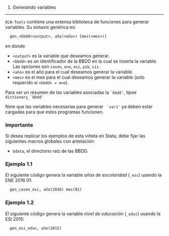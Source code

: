 1. Generando variables
----------------------

``OLN-Tools`` contiene una extensa biblioteca de funciones para generar variables. Su sintaxis genérica es: 
```stata
  gen_<bbdd><output>, año(<año>) [mes(<mes>)]
```

en donde

* ``<output>`` es la variable que deseamos generar.
* ``<bbdd>`` es un identificador de la BBDD en la cual se inserta la variable.  Las opciones son ``casen``, ``ene``, ``esi``, ``pib``, ``sii``.
* ``<año>`` es el año para el cual deseamos generar la variable.
* ``<mes>`` es el mes para el cual deseamos generar la variable (solo requerido si ``<bbdd> = ene``).

Para ver un resumen de las variables asociadas la `` `bbdd' ``, tipee ``dictionary_`bbdd'``

Note que las variables necesarias para generar `` `var1'`` ya deben estar cargadas para que estos programas funcionen.



### Importante

Si desea replicar los ejemplos de esta viñeta en Stata, debe fijar las siguientes macros globales con antelación:

- ``$data``, el directorio raíz de las BBDD.

### Ejemplo 1.1

El siguiente código genera la variable *años de escolaridad* (``_esc``) usando la ENE 2016 01:
```stata
  gen_casen_esc, año(2016) mes(01)
```

### Ejemplo 1.2

El siguiente código genera la variable *nivel de educación* (``_educ``) usando la ESI 2015: 
```stata
  gen_esi_educ, año(2015)
```

